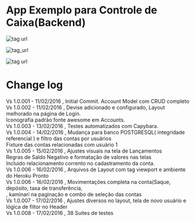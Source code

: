 # App Exemplo para Controle de Caixa(Backend) 

![tag url](http://i.imgur.com/E2oq6Sm.png)

![tag_url](http://i.imgur.com/o1e8nZh.png)

![tag url](http://i.imgur.com/3t4hXiI.png)


# Change log
  Vs 1.0.001 - 11/02/2016 , Initial Commit. Account Model com CRUD completo<br>
  Vs 1.0.002 - 11/02/2016 , Devise adicionado e configurado, Layout melhorado na página de Login.<br>
                            Iconografia padrão fonte awesome em Accounts.<br>
  Vs 1.0.003 - 13/02/2016 , Testes automatizados com Capybara.<br>
  Vs 1.0.004 - 14/02/2016 , Mudança para banco POSTGRESQL( integridade referencial ) e filtro das contas por usuários<br>
                            Fixture das contas relacionadas com usuário 1<br>
  Vs 1.0.005 - 15/02/2016 , Ajustes visuais na tela de Lançamentos<br>
                            Regras de Saldo Negativo e formatação de valores nas telas<br>
                            Incluido relacionamento corrento no cadastramento da conta.<br>
  Vs 1.0.006 - 16/02/2016 , Arquivos de Layout com tag viewport e ambiente do Heroku Pronto<br>
  Vs 1.0.006 - 16/02/2016 , Movimentações completa na conta(Saque, depósito, taxa de transferência, <br>
                            , kaminari na paginação e combo de seleção das contas <br>
  Vs 1.0.007 - 17/02/2016 , Ajustes diversos no layout, tela de novo usuário e lógica de filtor no Header<br>
  Vs 1.0.008 - 17/02/2016 , 38 Suites de testes<br>
                            
